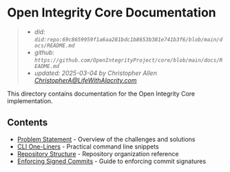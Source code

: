# Open Integrity Core Documentation
> - _did: `did:repo:69c8659959f1a6aa281bdc1b8653b381e741b3f6/blob/main/docs/README.md`_
> - _github: `https://github.com/OpenIntegrityProject/core/blob/main/docs/README.md`_
> - _updated: 2025-03-04 by Christopher Allen <ChristopherA@LifeWithAlacrity.com>_

This directory contains documentation for the Open Integrity Core implementation.

## Contents

- [Problem Statement](Open_Integrity_Problem_Statement.md) - Overview of the challenges and solutions
- [CLI One-Liners](Open_Integrity-CLI_One_Liners.md) - Practical command line snippets
- [Repository Structure](Open_Integrity_Repo_Directory_Structure.md) - Repository organization reference
- [Enforcing Signed Commits](Enforcing_Signed_Commits_And_PRs_GitHub.md) - Guide to enforcing commit signatures
